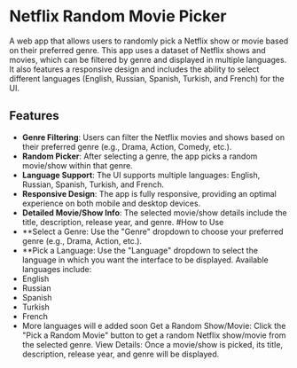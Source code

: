 # Netflix Random Movie Picker

A web app that allows users to randomly pick a Netflix show or movie based on their preferred genre. This app uses a dataset of Netflix shows and movies, which can be filtered by genre and displayed in multiple languages. It also features a responsive design and includes the ability to select different languages (English, Russian, Spanish, Turkish, and French) for the UI.

## Features

- **Genre Filtering**: Users can filter the Netflix movies and shows based on their preferred genre (e.g., Drama, Action, Comedy, etc.).
- **Random Picker**: After selecting a genre, the app picks a random movie/show within that genre.
- **Language Support**: The UI supports multiple languages: English, Russian, Spanish, Turkish, and French.
- **Responsive Design**: The app is fully responsive, providing an optimal experience on both mobile and desktop devices.
- **Detailed Movie/Show Info**: The selected movie/show details include the title, description, release year, and genre.
#How to Use
- **Select a Genre: Use the "Genre" dropdown to choose your preferred genre (e.g., Drama, Action, etc.).
- **Pick a Language: Use the "Language" dropdown to select the language in which you want the interface to be displayed. Available languages include:
- English
- Russian
- Spanish
- Turkish
- French
- More languages will e added soon
Get a Random Show/Movie: Click the "Pick a Random Movie" button to get a random Netflix show/movie from the selected genre.
View Details: Once a movie/show is picked, its title, description, release year, and genre will be displayed.
